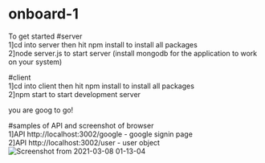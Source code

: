 # onboard-1

To get started 
#server<br>
1]cd into server then hit npm install to install all packages<br>
2]node server.js to start server (install mongodb for the application to work on your system)<br>

#client<br>
1]cd into client then hit npm install to install all packages<br>
2]npm start to start development server<br>

you are goog to go!<br>


#samples of API and screenshot of browser<br>
1]API http://localhost:3002/google - google signin page<br>
2]API http://localhost:3002/user - user object <br>
![Screenshot from 2021-03-08 01-13-04](https://user-images.githubusercontent.com/35592842/110252676-89ec4f80-7fac-11eb-8768-77b7362ff02a.png) <br>

